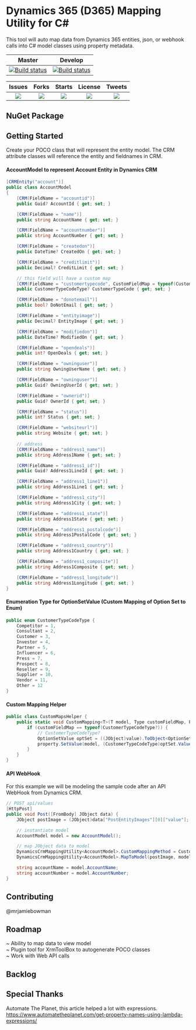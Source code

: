 # Dynamics 365 (D365) Mapping Utility for C#
This tool will auto map data from Dynamics 365 entities, json, or webhook calls into C# model classes using property metadata.

| Master | Develop |
|:------:|:-------:|
|[![Build status](https://ci.appveyor.com/api/projects/status/7y6wth92quqr4ssn/branch/master?svg=true)](https://ci.appveyor.com/project/mrjamiebowman/dynamics-365-automapper/branch/master)|[![Build status](https://ci.appveyor.com/api/projects/status/7y6wth92quqr4ssn/branch/develop?svg=true)](https://ci.appveyor.com/project/mrjamiebowman/dynamics-365-automapper/branch/develop)|

| Issues | Forks | Starts | License | Tweets |
|:--------:|:-------:|:--------:|:---------:|:--------:|
| ![](https://img.shields.io/github/issues/mrjamiebowman/Dynamics-365-Mapping-Utility.svg?style=for-the-badge) | ![](https://img.shields.io/github/forks/mrjamiebowman/Dynamics-365-Mapping-Utility.svg?style=for-the-badge) | ![](https://img.shields.io/github/stars/mrjamiebowman/Dynamics-365-Mapping-Utility.svg?style=for-the-badge) | ![](https://img.shields.io/github/license/mrjamiebowman/Dynamics-365-Mapping-Utility.svg?style=for-the-badge) | ![](https://img.shields.io/twitter/url/https/github.com/mrjamiebowman/Dynamics-365-Mapping-Utility.svg?style=social?style=for-the-badge) |

## NuGet Package

## Getting Started

Create your POCO class that will represent the entity model. The CRM attribute classes will reference the entity and fieldnames in CRM.

#### AccountModel to represent Account Entity in Dynamics CRM

```csharp
[CRMEntity("account")]
public class AccountModel 
{
    [CRM(FieldName = "accountid")]
    public Guid? AccountId { get; set; }

    [CRM(FieldName = "name")]
    public string AccountName { get; set; }

    [CRM(FieldName = "accountnumber")]
    public string AccountNumber { get; set; }

    [CRM(FieldName = "createdon")]
    public DateTime? CreatedOn { get; set; }

    [CRM(FieldName = "creditlimit")]
    public Decimal? CreditLimit { get; set; }

    // this field will have a custom map
    [CRM(FieldName = "customertypecode", CustomFieldMap = typeof(CustomerTypeCodeType?))]
    public CustomerTypeCodeType? CustomerTypeCode { get; set; }

    [CRM(FieldName = "donotemail")]
    public bool? DoNotEmail { get; set; }

    [CRM(FieldName = "entityimage")]
    public Decimal? EntityImage { get; set; }

    [CRM(FieldName = "modifiedon")]
    public DateTime? ModifiedOn { get; set; }

    [CRM(FieldName = "opendeals")]
    public int? OpenDeals { get; set; }

    [CRM(FieldName = "owninguser")]
    public string OwningUserName { get; set; }

    [CRM(FieldName = "owninguser")]
    public Guid? OwningUserId { get; set; }

    [CRM(FieldName = "ownerid")]
    public Guid? OwnerId { get; set; }

    [CRM(FieldName = "status")]
    public int? Status { get; set; }

    [CRM(FieldName = "websiteurl")]
    public string Website { get; set; }
        
    // address
    [CRM(FieldName = "address1_name")]
    public string Address1Name { get; set; }

    [CRM(FieldName = "address1_id")]
    public Guid? Address1LineId { get; set; }

    [CRM(FieldName = "address1_line1")]
    public string Address1Line1 { get; set; }

    [CRM(FieldName = "address1_city")]
    public string Address1City { get; set; }

    [CRM(FieldName = "address1_state")]
    public string Address1State { get; set; }

    [CRM(FieldName = "address1_postalcode")]
    public string Address1PostalCode { get; set; }

    [CRM(FieldName = "address1_country")]
    public string Address1Country { get; set; }

    [CRM(FieldName = "address1_composite")]
    public string Address1Composite { get; set; }

    [CRM(FieldName = "address1_longitude")]
    public string Address1Longitude { get; set; }
} 
````

#### Enumeration Type for OptionSetValue (Custom Mapping of Option Set to Enum)
````csharp
public enum CustomerTypeCodeType {
    Competitor = 1,
    Consultant = 2,
    Customer = 3,
    Investor = 4,
    Partner = 5,
    Influencer = 6,
    Press = 7,
    Prospect = 8,
    Reseller = 9,
    Supplier = 10,
    Vendor = 11,
    Other = 12
}
````

#### Custom Mapping Helper
````csharp
public class CustomMapsHelper {
    public static void CustomMapping<T>(T model, Type customFieldMap, PropertyInfo property, object value) where T : class {
        if (customFieldMap == typeof(CustomerTypeCodeType?)) {
            // CustomerTypeCodeType?
            OptionSetValue optSet = ((JObject)value).ToObject<OptionSetValue>();
            property.SetValue(model, (CustomerTypeCodeType)optSet.Value);
        }
    }
}
````

#### API WebHook
For this example we will be modeling the sample code after an API WebHook from Dynamics CRM.

```csharp
// POST api/values
[HttpPost]
public void Post([FromBody] JObject data) {            
    JObject postImage = (JObject)data["PostEntityImages"][0]["value"];

    // instantiate model
    AccountModel model = new AccountModel();

    // map JObject data to model
    DynamicsCrmMappingUtility<AccountModel>.CustomMappingMethod = CustomMapsHelper.CustomMapping;
    DynamicsCrmMappingUtility<AccountModel>.MapToModel(postImage, model);

    string accountName = model.AccountName;
    string accountNumber = model.AccountNumber;
}
```

## Contributing
@mrjamiebowman

## Roadmap
~ Ability to map data to view model  
~ Plugin tool for XrmToolBox to autogenerate POCO classes  
~ Work with Web API calls  

## Backlog

## Special Thanks

Automate The Planet, this article helped a lot with expressions. https://www.automatetheplanet.com/get-property-names-using-lambda-expressions/
